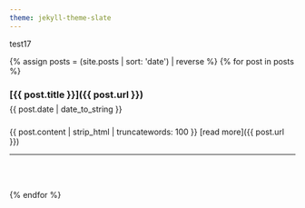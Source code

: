 ```yaml
---
theme: jekyll-theme-slate
---
```

test17

{% assign posts = (site.posts | sort: 'date') | reverse %}
{% for post in posts %}

### [{{ post.title }}]({{ post.url }})
<p style='line-height: 1%;'>{{ post.date | date_to_string }}</p>
<br>
{{ post.content | strip_html | truncatewords: 100 }} [read more]({{ post.url }})

___
<br><br>



{% endfor %}

